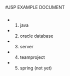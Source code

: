 #JSP EXAMPLE DOCUMENT
###
+ 1. java
+ 2. oracle database
+ 3. server
+ 4. teamproject
+ 5. spring (not yet)
